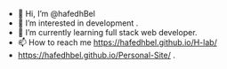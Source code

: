 - 👋 Hi, I’m @hafedhBel
- 👀 I’m interested in development .
- 🌱 I’m currently learning full stack web developer.
- 📫 How to reach me https://hafedhbel.github.io/H-lab/
- https://hafedhbel.github.io/Personal-Site/ .

<!---
hafedhBel/hafedhBel is a ✨ special ✨ repository because its `README.md` (this file) appears on your GitHub profile.
You can click the Preview link to take a look at your changes.
--->
